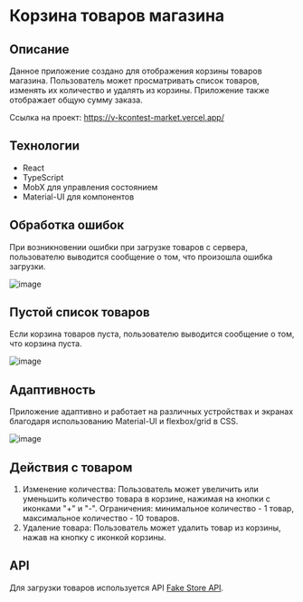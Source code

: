 # Корзина товаров магазина

## Описание
Данное приложение создано для отображения корзины товаров магазина. Пользователь может просматривать список товаров, изменять их количество и удалять из корзины. Приложение также отображает общую сумму заказа.

Ссылка на проект: https://v-kcontest-market.vercel.app/

## Технологии
- React
- TypeScript
- MobX для управления состоянием
- Material-UI для компонентов

## Обработка ошибок
При возникновении ошибки при загрузке товаров с сервера, пользователю выводится сообщение о том, что произошла ошибка загрузки.

![image](https://github.com/webDevArtur/VKcontest_market/assets/141954990/d2ac0557-f0a8-4e66-9fe4-ba949d433a4d)

## Пустой список товаров
Если корзина товаров пуста, пользователю выводится сообщение о том, что корзина пуста.

![image](https://github.com/webDevArtur/VKcontest_market/assets/141954990/0a2f7db2-c7d3-49bd-80bb-d23c9e3646c0)

## Адаптивность
Приложение адаптивно и работает на различных устройствах и экранах благодаря использованию Material-UI и flexbox/grid в CSS.

![image](https://github.com/webDevArtur/VKcontest_market/assets/141954990/9de0e7e4-6ab2-4593-9659-5d96d0b2ddcd)

## Действия с товаром
1. Изменение количества: Пользователь может увеличить или уменьшить количество товара в корзине, нажимая на кнопки с иконками "+" и "-". Ограничения: минимальное количество - 1 товар, максимальное количество - 10 товаров.
2. Удаление товара: Пользователь может удалить товар из корзины, нажав на кнопку с иконкой корзины.

## API
Для загрузки товаров используется API [Fake Store API](https://fakestoreapi.com/products).

